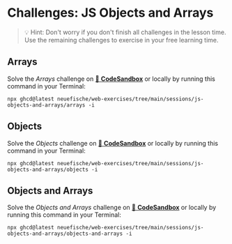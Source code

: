 # Challenges: JS Objects and Arrays

> 💡 Hint: Don't worry if you don't finish all challenges in the lesson time. Use the remaining
> challenges to exercise in your free learning time.

## Arrays

Solve the _Arrays_ challenge on
[🔗 **CodeSandbox**](https://codesandbox.io/s/github/neuefische/web-exercises/tree/main/sessions/js-objects-and-arrays/arrays?file=/md/README.md)
or locally by running this command in your Terminal:

```
npx ghcd@latest neuefische/web-exercises/tree/main/sessions/js-objects-and-arrays/arrays -i
```

## Objects

Solve the _Objects_ challenge on
[🔗 **CodeSandbox**](https://codesandbox.io/s/github/neuefische/web-exercises/tree/main/sessions/js-objects-and-arrays/objects?file=/md/README.md)
or locally by running this command in your Terminal:

```
npx ghcd@latest neuefische/web-exercises/tree/main/sessions/js-objects-and-arrays/objects -i
```

## Objects and Arrays

Solve the _Objects and Arrays_ challenge on
[🔗 **CodeSandbox**](https://codesandbox.io/s/github/neuefische/web-exercises/tree/main/sessions/js-objects-and-arrays/objects-and-arrays?file=/md/README.md)
or locally by running this command in your Terminal:

```
npx ghcd@latest neuefische/web-exercises/tree/main/sessions/js-objects-and-arrays/objects-and-arrays -i
```
